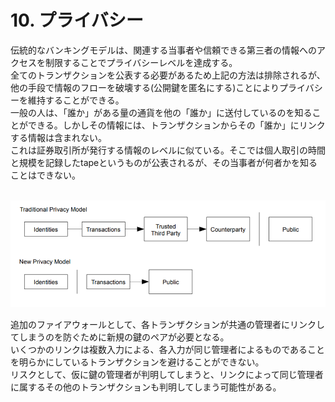 # 10. プライバシー
伝統的なバンキングモデルは、関連する当事者や信頼できる第三者の情報へのアクセスを制限することでプライバシーレベルを達成する。  
全てのトランザクションを公表する必要があるため上記の方法は排除されるが、他の手段で情報のフローを破壊する(公開鍵を匿名にする)ことによりプライバシーを維持することができる。  
一般の人は、「誰か」がある量の通貨を他の「誰か」に送付しているのを知ることができる。しかしその情報には、トランザクションからその「誰か」にリンクする情報は含まれない。  
これは証券取引所が発行する情報のレベルに似ている。そこでは個人取引の時間と規模を記録したtapeというものが公表されるが、その当事者が何者かを知ることはできない。

<br>
<img src="images/fig10_1.png" alt="figure4_1" title="figure4_1">
<br>

追加のファイアウォールとして、各トランザクションが共通の管理者にリンクしてしまうのを防ぐために新規の鍵のペアが必要となる。  
いくつかのリンクは複数入力による、各入力が同じ管理者によるものであることを明らかにしているトランザクションを避けることができない。  
リスクとして、仮に鍵の管理者が判明してしまうと、リンクによって同じ管理者に属するその他のトランザクションも判明してしまう可能性がある。